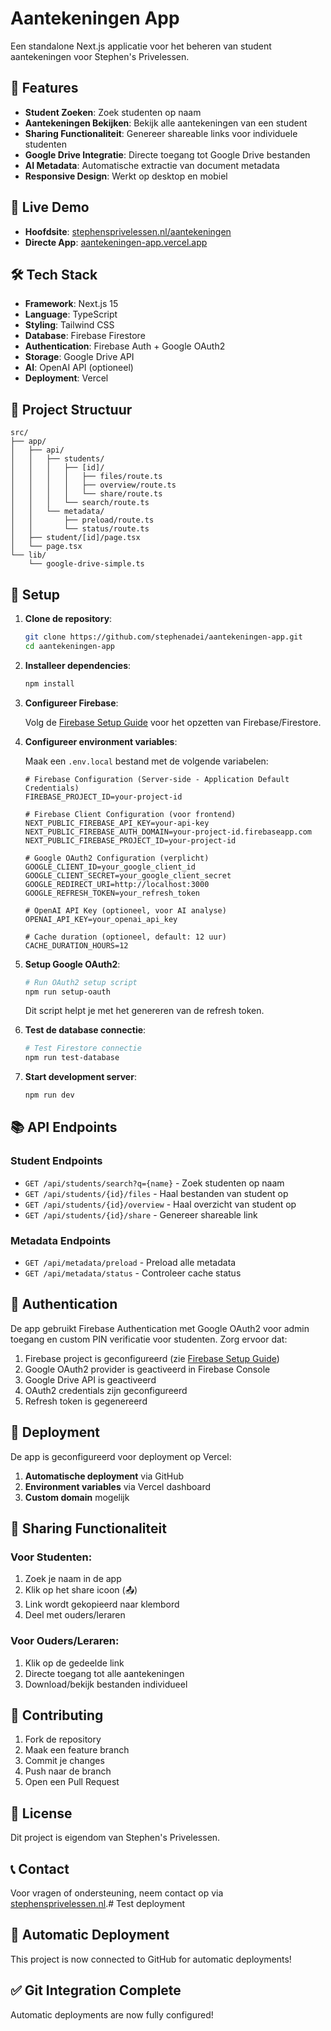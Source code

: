 # Aantekeningen App

Een standalone Next.js applicatie voor het beheren van student aantekeningen voor Stephen's Privelessen.

## 🚀 Features

- **Student Zoeken**: Zoek studenten op naam
- **Aantekeningen Bekijken**: Bekijk alle aantekeningen van een student
- **Sharing Functionaliteit**: Genereer shareable links voor individuele studenten
- **Google Drive Integratie**: Directe toegang tot Google Drive bestanden
- **AI Metadata**: Automatische extractie van document metadata
- **Responsive Design**: Werkt op desktop en mobiel

## 🔗 Live Demo

- **Hoofdsite**: [stephensprivelessen.nl/aantekeningen](https://stephensprivelessen.nl/aantekeningen)
- **Directe App**: [aantekeningen-app.vercel.app](https://aantekeningen-app.vercel.app)

## 🛠️ Tech Stack

- **Framework**: Next.js 15
- **Language**: TypeScript
- **Styling**: Tailwind CSS
- **Database**: Firebase Firestore
- **Authentication**: Firebase Auth + Google OAuth2
- **Storage**: Google Drive API
- **AI**: OpenAI API (optioneel)
- **Deployment**: Vercel

## 📁 Project Structuur

```
src/
├── app/
│   ├── api/
│   │   ├── students/
│   │   │   ├── [id]/
│   │   │   │   ├── files/route.ts
│   │   │   │   ├── overview/route.ts
│   │   │   │   └── share/route.ts
│   │   │   └── search/route.ts
│   │   └── metadata/
│   │       ├── preload/route.ts
│   │       └── status/route.ts
│   ├── student/[id]/page.tsx
│   └── page.tsx
└── lib/
    └── google-drive-simple.ts
```

## 🔧 Setup

1. **Clone de repository**:
   ```bash
   git clone https://github.com/stephenadei/aantekeningen-app.git
   cd aantekeningen-app
   ```

2. **Installeer dependencies**:
   ```bash
   npm install
   ```

3. **Configureer Firebase**:
   
   Volg de [Firebase Setup Guide](FIREBASE_SETUP.md) voor het opzetten van Firebase/Firestore.

4. **Configureer environment variables**:
   
   Maak een `.env.local` bestand met de volgende variabelen:
   ```env
   # Firebase Configuration (Server-side - Application Default Credentials)
   FIREBASE_PROJECT_ID=your-project-id
   
   # Firebase Client Configuration (voor frontend)
   NEXT_PUBLIC_FIREBASE_API_KEY=your-api-key
   NEXT_PUBLIC_FIREBASE_AUTH_DOMAIN=your-project-id.firebaseapp.com
   NEXT_PUBLIC_FIREBASE_PROJECT_ID=your-project-id
   
   # Google OAuth2 Configuration (verplicht)
   GOOGLE_CLIENT_ID=your_google_client_id
   GOOGLE_CLIENT_SECRET=your_google_client_secret
   GOOGLE_REDIRECT_URI=http://localhost:3000
   GOOGLE_REFRESH_TOKEN=your_refresh_token
   
   # OpenAI API Key (optioneel, voor AI analyse)
   OPENAI_API_KEY=your_openai_api_key
   
   # Cache duration (optioneel, default: 12 uur)
   CACHE_DURATION_HOURS=12
   ```

5. **Setup Google OAuth2**:
   ```bash
   # Run OAuth2 setup script
   npm run setup-oauth
   ```
   
   Dit script helpt je met het genereren van de refresh token.

6. **Test de database connectie**:
   ```bash
   # Test Firestore connectie
   npm run test-database
   ```

7. **Start development server**:
   ```bash
   npm run dev
   ```

## 📚 API Endpoints

### Student Endpoints
- `GET /api/students/search?q={name}` - Zoek studenten op naam
- `GET /api/students/{id}/files` - Haal bestanden van student op
- `GET /api/students/{id}/overview` - Haal overzicht van student op
- `GET /api/students/{id}/share` - Genereer shareable link

### Metadata Endpoints
- `GET /api/metadata/preload` - Preload alle metadata
- `GET /api/metadata/status` - Controleer cache status

## 🔐 Authentication

De app gebruikt Firebase Authentication met Google OAuth2 voor admin toegang en custom PIN verificatie voor studenten. Zorg ervoor dat:

1. Firebase project is geconfigureerd (zie [Firebase Setup Guide](FIREBASE_SETUP.md))
2. Google OAuth2 provider is geactiveerd in Firebase Console
3. Google Drive API is geactiveerd
4. OAuth2 credentials zijn geconfigureerd
5. Refresh token is gegenereerd

## 🚀 Deployment

De app is geconfigureerd voor deployment op Vercel:

1. **Automatische deployment** via GitHub
2. **Environment variables** via Vercel dashboard
3. **Custom domain** mogelijk

## 📱 Sharing Functionaliteit

### Voor Studenten:
1. Zoek je naam in de app
2. Klik op het share icoon (📤)
3. Link wordt gekopieerd naar klembord
4. Deel met ouders/leraren

### Voor Ouders/Leraren:
1. Klik op de gedeelde link
2. Directe toegang tot alle aantekeningen
3. Download/bekijk bestanden individueel

## 🤝 Contributing

1. Fork de repository
2. Maak een feature branch
3. Commit je changes
4. Push naar de branch
5. Open een Pull Request

## 📄 License

Dit project is eigendom van Stephen's Privelessen.

## 📞 Contact

Voor vragen of ondersteuning, neem contact op via [stephensprivelessen.nl](https://stephensprivelessen.nl).# Test deployment

## 🚀 Automatic Deployment
This project is now connected to GitHub for automatic deployments!

## ✅ Git Integration Complete
Automatic deployments are now fully configured!
